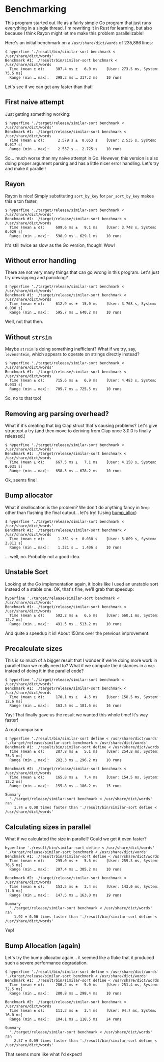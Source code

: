 # Benchmarking

This program started out life as a fairly simple Go program that just runs everything in a single thread.
I'm rewriting it in Rust for learning, but also because I think Rayon might let me make this problem parallelizable!

Here's an initial benchmark on a `/usr/share/dict/words` of 235,886 lines:

```
$ hyperfine './result/bin/similar-sort benchmark < /usr/share/dict/words'
Benchmark #1: ./result/bin/similar-sort benchmark < /usr/share/dict/words
  Time (mean ± σ):     307.4 ms ±   6.0 ms    [User: 273.5 ms, System: 75.5 ms]
  Range (min … max):   298.3 ms … 317.2 ms    10 runs
```

Let's see if we can get any faster than that!

## First naive attempt

Just getting something working:

```
$ hyperfine './target/release/similar-sort benchmark < /usr/share/dict/words'
Benchmark #1: ./target/release/similar-sort benchmark < /usr/share/dict/words
  Time (mean ± σ):      2.579 s ±  0.053 s    [User: 2.535 s, System: 0.017 s]
  Range (min … max):    2.537 s …  2.725 s    10 runs
```

So... much worse than my naive attempt in Go.
However, this version is also doing proper argument parsing and has a little nicer error handling.
Let's try and make it parallel!

## Rayon

Rayon is nice!
Simply substituting `sort_by_key` for `par_sort_by_key` makes this a ton faster.

```
$ hyperfine './target/release/similar-sort benchmark < /usr/share/dict/words'
Benchmark #1: ./target/release/similar-sort benchmark < /usr/share/dict/words
  Time (mean ± σ):     609.6 ms ±   9.1 ms    [User: 3.748 s, System: 0.029 s]
  Range (min … max):   598.9 ms … 629.1 ms    10 runs
```

It's still twice as slow as the Go version, though!
Wow!

## Without error handling

There are not very many things that can go wrong in this program.
Let's just try unwrapping and panicking?

```
$ hyperfine './target/release/similar-sort benchmark < /usr/share/dict/words'
Benchmark #1: ./target/release/similar-sort benchmark < /usr/share/dict/words
  Time (mean ± σ):     612.9 ms ±  15.0 ms    [User: 3.768 s, System: 0.030 s]
  Range (min … max):   595.7 ms … 640.2 ms    10 runs
```

Well, not that then.

## Without `strsim`

Maybe `strsim` is doing something inefficient?
What if we try, say, `levenshtein`, which appears to operate on strings directly instead?

```
$ hyperfine './target/release/similar-sort benchmark < /usr/share/dict/words'
Benchmark #1: ./target/release/similar-sort benchmark < /usr/share/dict/words
  Time (mean ± σ):     715.6 ms ±   6.9 ms    [User: 4.483 s, System: 0.033 s]
  Range (min … max):   705.7 ms … 725.5 ms    10 runs
```

So, no to that too!

## Removing arg parsing overhead?

What if it's creating that big Clap struct that's causing problems?
Let's give structopt a try (and then move to deriving from Clap once 3.0.0 is finally released.)

```
$ hyperfine './target/release/similar-sort benchmark < /usr/share/dict/words'
Benchmark #1: ./target/release/similar-sort benchmark < /usr/share/dict/words
  Time (mean ± σ):     667.5 ms ±   7.1 ms    [User: 4.158 s, System: 0.031 s]
  Range (min … max):   658.3 ms … 678.2 ms    10 runs
```

Ok, seems fine!

## Bump allocator

What if deallocation is the problem?
We don't do anything fancy in `Drop` other than flushing the final output... let's try!
(Using [bump_alloc](https://crates.io/crates/bump_alloc))

```
$ hyperfine './target/release/similar-sort benchmark < /usr/share/dict/words'
Benchmark #1: ./target/release/similar-sort benchmark < /usr/share/dict/words
  Time (mean ± σ):      1.351 s ±  0.030 s    [User: 5.809 s, System: 2.811 s]
  Range (min … max):    1.321 s …  1.406 s    10 runs
```

... well, no. Probably not a good idea.

## Unstable Sort

Looking at the Go implementation again, it looks like I used an unstable sort instead of a stable one.
OK, that's fine, we'll grab that speedup:

```
hyperfine './target/release/similar-sort benchmark < /usr/share/dict/words'
Benchmark #1: ./target/release/similar-sort benchmark < /usr/share/dict/words
  Time (mean ± σ):     502.2 ms ±   6.6 ms    [User: 660.1 ms, System: 12.7 ms]
  Range (min … max):   491.5 ms … 513.2 ms    10 runs
```

And quite a speedup it is!
About 150ms over the previous improvement.

## Precalculate sizes

This is so much of a bigger result that I wonder if we're doing more work in parallel than we really need to?
What if we compute the distances in a `map` instead of doing it in the parallel code?

```
$ hyperfine './target/release/similar-sort benchmark < /usr/share/dict/words'
Benchmark #1: ./target/release/similar-sort benchmark < /usr/share/dict/words
  Time (mean ± σ):     170.1 ms ±   4.5 ms    [User: 158.5 ms, System: 12.6 ms]
  Range (min … max):   163.5 ms … 181.6 ms    16 runs
```

Yay!
That finally gave us the result we wanted this whole time!
It's way faster!

A real comparison:

```
$ hyperfine './result/bin/similar-sort define < /usr/share/dict/words' './target/release/similar-sort benchmark < /usr/share/dict/words'
Benchmark #1: ./result/bin/similar-sort define < /usr/share/dict/words
  Time (mean ± σ):     287.8 ms ±   5.1 ms    [User: 254.8 ms, System: 75.3 ms]
  Range (min … max):   282.3 ms … 296.2 ms    10 runs

Benchmark #2: ./target/release/similar-sort benchmark < /usr/share/dict/words
  Time (mean ± σ):     165.8 ms ±   7.4 ms    [User: 154.5 ms, System: 12.2 ms]
  Range (min … max):   155.8 ms … 186.2 ms    15 runs

Summary
  './target/release/similar-sort benchmark < /usr/share/dict/words' ran
    1.74 ± 0.08 times faster than './result/bin/similar-sort define < /usr/share/dict/words'
```

## Calculating sizes in parallel

What if we calculated the size in parallel?
Could we get it even faster?

```
hyperfine './result/bin/similar-sort define < /usr/share/dict/words' './target/release/similar-sort benchmark < /usr/share/dict/words'
Benchmark #1: ./result/bin/similar-sort define < /usr/share/dict/words
  Time (mean ± σ):     295.0 ms ±   5.6 ms    [User: 259.3 ms, System: 76.5 ms]
  Range (min … max):   287.4 ms … 305.2 ms    10 runs

Benchmark #2: ./target/release/similar-sort benchmark < /usr/share/dict/words
  Time (mean ± σ):     153.5 ms ±   3.4 ms    [User: 143.0 ms, System: 11.0 ms]
  Range (min … max):   147.5 ms … 163.0 ms    19 runs

Summary
  './target/release/similar-sort benchmark < /usr/share/dict/words' ran
    1.92 ± 0.06 times faster than './result/bin/similar-sort define < /usr/share/dict/words'
```

Yep!

## Bump Allocation (again)

Let's try the bump allocator again... it seemed like a fluke that it produced such a severe performance degradation.

```
$ hyperfine './result/bin/similar-sort define < /usr/share/dict/words' './target/release/similar-sort benchmark < /usr/share/dict/words'
Benchmark #1: ./result/bin/similar-sort define < /usr/share/dict/words
  Time (mean ± σ):     286.2 ms ±   5.0 ms    [User: 251.4 ms, System: 72.5 ms]
  Range (min … max):   280.8 ms … 298.4 ms    10 runs

Benchmark #2: ./target/release/similar-sort benchmark < /usr/share/dict/words
  Time (mean ± σ):     111.3 ms ±   3.4 ms    [User: 94.7 ms, System: 16.0 ms]
  Range (min … max):   104.1 ms … 118.5 ms    24 runs

Summary
  './target/release/similar-sort benchmark < /usr/share/dict/words' ran
    2.57 ± 0.09 times faster than './result/bin/similar-sort define < /usr/share/dict/words'
```

That seems more like what I'd expect!
